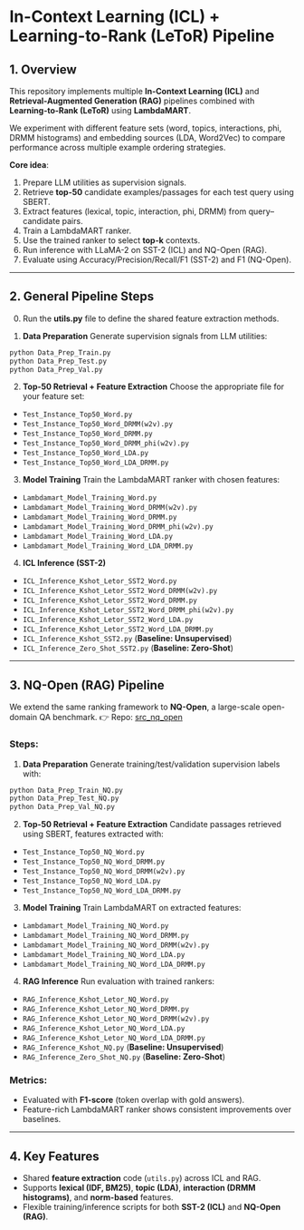 # In-Context Learning (ICL) + Learning-to-Rank (LeToR) Pipeline

## 1. Overview

This repository implements multiple **In-Context Learning (ICL)** and **Retrieval-Augmented Generation (RAG)** pipelines combined with **Learning-to-Rank (LeToR)** using **LambdaMART**.

We experiment with different feature sets (word, topics, interactions, phi, DRMM histograms) and embedding sources (LDA, Word2Vec) to compare performance across multiple example ordering strategies.

**Core idea**:

1. Prepare LLM utilities as supervision signals.
2. Retrieve **top-50** candidate examples/passages for each test query using SBERT.
3. Extract features (lexical, topic, interaction, phi, DRMM) from query–candidate pairs.
4. Train a LambdaMART ranker.
5. Use the trained ranker to select **top-k** contexts.
6. Run inference with LLaMA-2 on SST-2 (ICL) and NQ-Open (RAG).
7. Evaluate using Accuracy/Precision/Recall/F1 (SST-2) and F1 (NQ-Open).

---

## 2. General Pipeline Steps

0. Run the **utils.py** file to define the shared feature extraction methods.

1. **Data Preparation**
   Generate supervision signals from LLM utilities:

```bash
python Data_Prep_Train.py
python Data_Prep_Test.py
python Data_Prep_Val.py
```

2. **Top-50 Retrieval + Feature Extraction**
   Choose the appropriate file for your feature set:

* `Test_Instance_Top50_Word.py`
* `Test_Instance_Top50_Word_DRMM(w2v).py`
* `Test_Instance_Top50_Word_DRMM.py`
* `Test_Instance_Top50_Word_DRMM_phi(w2v).py`
* `Test_Instance_Top50_Word_LDA.py`
* `Test_Instance_Top50_Word_LDA_DRMM.py`

3. **Model Training**
   Train the LambdaMART ranker with chosen features:

* `Lambdamart_Model_Training_Word.py`
* `Lambdamart_Model_Training_Word_DRMM(w2v).py`
* `Lambdamart_Model_Training_Word_DRMM.py`
* `Lambdamart_Model_Training_Word_DRMM_phi(w2v).py`
* `Lambdamart_Model_Training_Word_LDA.py`
* `Lambdamart_Model_Training_Word_LDA_DRMM.py`

4. **ICL Inference (SST-2)**

* `ICL_Inference_Kshot_Letor_SST2_Word.py`
* `ICL_Inference_Kshot_Letor_SST2_Word_DRMM(w2v).py`
* `ICL_Inference_Kshot_Letor_SST2_Word_DRMM.py`
* `ICL_Inference_Kshot_Letor_SST2_Word_DRMM_phi(w2v).py`
* `ICL_Inference_Kshot_Letor_SST2_Word_LDA.py`
* `ICL_Inference_Kshot_Letor_SST2_Word_LDA_DRMM.py`
* `ICL_Inference_Kshot_SST2.py` (**Baseline: Unsupervised**)
* `ICL_Inference_Zero_Shot_SST2.py` (**Baseline: Zero-Shot**)

---

## 3. NQ-Open (RAG) Pipeline

We extend the same ranking framework to **NQ-Open**, a large-scale open-domain QA benchmark.
👉 Repo: [src\_nq\_open](https://github.com/rithiksah-gla/Lightweight_LambdaMART_Ranking_Model/tree/main/src_nq_open)

### Steps:

1. **Data Preparation**
   Generate training/test/validation supervision labels with:

```bash
python Data_Prep_Train_NQ.py
python Data_Prep_Test_NQ.py
python Data_Prep_Val_NQ.py
```

2. **Top-50 Retrieval + Feature Extraction**
   Candidate passages retrieved using SBERT, features extracted with:

* `Test_Instance_Top50_NQ_Word.py`
* `Test_Instance_Top50_NQ_Word_DRMM.py`
* `Test_Instance_Top50_NQ_Word_DRMM(w2v).py`
* `Test_Instance_Top50_NQ_Word_LDA.py`
* `Test_Instance_Top50_NQ_Word_LDA_DRMM.py`

3. **Model Training**
   Train LambdaMART on extracted features:

* `Lambdamart_Model_Training_NQ_Word.py`
* `Lambdamart_Model_Training_NQ_Word_DRMM.py`
* `Lambdamart_Model_Training_NQ_Word_DRMM(w2v).py`
* `Lambdamart_Model_Training_NQ_Word_LDA.py`
* `Lambdamart_Model_Training_NQ_Word_LDA_DRMM.py`

4. **RAG Inference**
   Run evaluation with trained rankers:

* `RAG_Inference_Kshot_Letor_NQ_Word.py`
* `RAG_Inference_Kshot_Letor_NQ_Word_DRMM.py`
* `RAG_Inference_Kshot_Letor_NQ_Word_DRMM(w2v).py`
* `RAG_Inference_Kshot_Letor_NQ_Word_LDA.py`
* `RAG_Inference_Kshot_Letor_NQ_Word_LDA_DRMM.py`
* `RAG_Inference_Kshot_NQ.py` (**Baseline: Unsupervised**)
* `RAG_Inference_Zero_Shot_NQ.py` (**Baseline: Zero-Shot**)

### Metrics:

* Evaluated with **F1-score** (token overlap with gold answers).
* Feature-rich LambdaMART ranker shows consistent improvements over baselines.

---

## 4. Key Features

* Shared **feature extraction** code (`utils.py`) across ICL and RAG.
* Supports **lexical (IDF, BM25)**, **topic (LDA)**, **interaction (DRMM histograms)**, and **norm-based** features.
* Flexible training/inference scripts for both **SST-2 (ICL)** and **NQ-Open (RAG)**.
